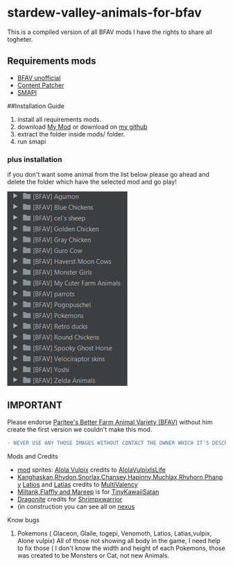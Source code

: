 # stardew-valley-animals-for-bfav

This is a compiled version of all BFAV mods I have the rights to share all togheter.

## Requirements mods
- [BFAV unoffi﻿cial](https://community.playstarbound.com/threads/updating-mods-for-stardew-valley-1-4.156000/page-46#post-3356278)
- [Content Patcher](https://www.nexusmods.com/stardewvalley/mods/1915?tab=files)
- [SMAPI](https://www.nexusmods.com/stardewvalley/mods/2400)

##Installation Guide
1. install all requirements mods.
2. download [My Mod](https://www.nexusmods.com/stardewvalley/mods/6204?tab=files) or download on [my github](https://github.com/FilipeMazzon/stardew-valley-animals-for-bfav) 
3. extract the folder inside mods/ folder.
4. run smapi

### plus installation
if you don't want some animal from the list below please go ahead and delete the folder which have the selected mod and go play!

![image](https://github.com/filipemazzon/stardew-valley-animals-for-bfav/blob/master/folders_image.PNG?raw=true)

## IMPORTANT
Please endorse [Paritee's Better Farm Animal Variety (BFAV)](https://www.nexusmods.com/stardewvalley/mods/3296) without him create the first version we couldn't make this mod.

```diff
- NEVER USE ANY THOSE IMAGES WITHOUT CONTACT THE OWNER WHICH IT'S DESCRIBE ON THE CREDITS!
```

Mods and Credits
- [mod](https://www.nexusmods.com/stardewvalley/mods/3406) sprites: [Alola Vulpix](https://www.nexusmods.com/stardewvalley/mods/2302) credits to [AlolaVulpixIsLife](https://www.nexusmods.com/stardewvalley/users/54278022)
- [Kanghaskan,Rhydon,Snorlax,Chansey,Hapinny,Muchlax,Rhyhorn,Phanpy](https://www.nexusmods.com/stardewvalley/mods/2161)﻿ [Latios](https://www.nexusmods.com/stardewvalley/mods/2193) and [Latias](https://www.nexusmods.com/stardewvalley/mods/2193) credits to [MultiValency﻿](https://www.nexusmods.com/stardewvalley/users/52865346)
- [Miltank,Flaffly and Mareep﻿](https://www.nexusmods.com/stardewvalley/mods/1486) is for [TinyKawaiiSatan](https://www.nexusmods.com/stardewvalley/users/46990013)
- [Dragonite](https://www.nexusmods.com/stardewvalley/mods/544) credits for [Shrimpxwarrior﻿](https://www.nexusmods.com/stardewvalley/users/38248530)
- (in construction you can see all on [nexus](https://www.nexusmods.com/stardewvalley/mods/6204)

Know bugs
1. Pokemons ( Glaceon, Glaile, togepi, Venomoth, Latios, Latias,vulpix, Alone vulpix) All of those not showing all body in the game, I need help to fix those ( I don't know the width and height of each Pokemons, those was created to be Monsters or Cat, not new Animals.
